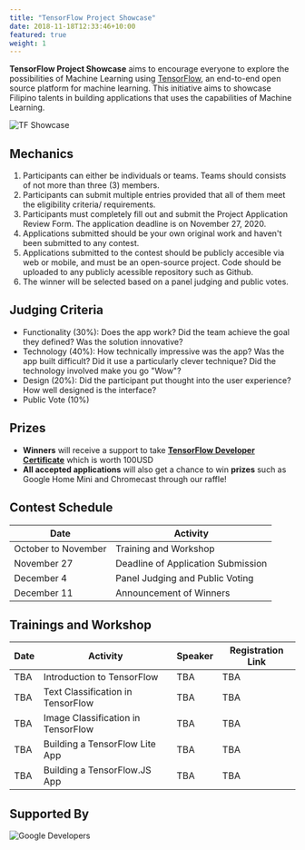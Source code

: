 ```yaml
---
title: "TensorFlow Project Showcase"
date: 2018-11-18T12:33:46+10:00
featured: true
weight: 1
---
```


**TensorFlow Project Showcase** aims to encourage everyone to explore the possibilities of Machine Learning using [TensorFlow](https://www.tensorflow.org/), an end-to-end open source platform for machine learning. This initiative aims to showcase Filipino talents in building applications that uses the capabilities of Machine Learning.

![TF Showcase](https://aipilipinas.org/images/tfshowcase.png)

## Mechanics
1. Participants can either be individuals or teams. Teams should consists of not more than three (3) members.
2. Participants can submit multiple entries provided that all of them meet the eligibility criteria/ requirements.
3. Participants must completely fill out and submit the Project Application Review Form. The application deadline is on November 27, 2020.
4. Applications submitted should be your own original work and haven't been submitted to any contest. 
5. Applications submitted to the contest should be publicly accesible via web or mobile, and must be an open-source project. Code should be uploaded to any publicly acessible repository such as Github.
6. The winner will be selected based on a panel judging and public votes.



## Judging Criteria
- Functionality (30%): Does the app work? Did the team achieve the goal they defined? Was the solution innovative?
- Technology (40%): How technically impressive was the app? Was the app built difficult? Did it use a particularly clever technique? Did the technology involved make you go "Wow"?
- Design (20%): Did the participant put thought into the user experience? How well designed is the interface?
- Public Vote (10%)



## Prizes
- **Winners** will receive a support to take **[TensorFlow Developer Certificate](https://www.tensorflow.org/certificate)** which is worth 100USD
- **All accepted applications** will also get a chance to win **prizes** such as Google Home Mini and Chromecast through our raffle!




## Contest Schedule

Date | Activity
--- | ---
October to November | Training and Workshop
November 27 | Deadline of Application Submission
December 4 | Panel Judging and Public Voting
December 11 | Announcement of Winners



## Trainings and Workshop

Date | Activity | Speaker | Registration Link
--- | --- | --- | ---
TBA | Introduction to TensorFlow | TBA | TBA
TBA | Text Classification in TensorFlow | TBA | TBA
TBA | Image Classification in TensorFlow | TBA | TBA
TBA | Building a TensorFlow Lite App | TBA | TBA
TBA | Building a TensorFlow.JS App | TBA | TBA



## Supported By
![Google Developers](https://aipilipinas.org/images/sponsors/googledevelopers.png)

<!-- 
![Accounting Services](/images/austin-distel-nGc5RT2HmF0-unsplash.jpg)
 -->
<!-- # Objectives 

Financial accounting and financial reporting are often used as synonyms.

1. According to International Financial Reporting Standards: the objective of financial reporting is:
2. To provide financial information that is useful to existing and potential investors, lenders and other creditors in making decisions about providing resources to the reporting entity.
3. According to the European Accounting Association:

## Relevance

Relevance is the capacity of the financial information to influence the decision of its users. The ingredients of relevance are the predictive value and confirmatory value. Materiality is a sub-quality of relevance. 

> The ingredients of relevance are the predictive value and confirmatory value. 

Information is considered material if its omission or misstatement could influence the economic decisions of users taken on the basis of the financial statements.

## Faithful Representation

Faithful representation means that the actual effects of the transactions shall be properly accounted for and reported in the financial statements. The words and numbers must match what really happened in the transaction. The ingredients of faithful representation are completeness, neutrality and free from error.

## Enhancing Qualitative Characteristics

### Verifiability
Verifiability implies consensus between the different knowledgeable and independent users of financial information. Such information must be supported by sufficient evidence to follow the principle of objectivity.

### Comparability
Comparability is the uniform application of accounting methods across entities in the same industry. The principle of consistency is under comparability. Consistency is the uniform application of accounting across points in time within an entity.

### Understandability
Understandability means that accounting reports should be expressed as clearly as possible and should be understood by those to whom the information is relevant.
Timeliness: Timeliness implies that financial information must be presented to the users before a decision is to be made.

---

## Statement of cash flows
The statement of cash flows considers the inputs and outputs in concrete cash within a stated period. The general template of a cash flow statement is as follows: Cash Inflow - Cash Outflow + Opening Balance = Closing Balance

Cash Inflow | Outflow | Opening Balance
--- | --- | ---
*Monday* | `Tuesday` | **Wednesday**
1 | 2 | 3


**Example 1:** in the beginning of September, Ellen started out with $5 in her bank account. During that same month, Ellen borrowed $20 from Tom. At the end of the month, Ellen bought a pair of shoes for $7. Ellen's cash flow statement for the month of September looks like this:

* Cash inflow: $20
* Cash outflow:$7
* Opening balance: $5
* Closing balance: $20 – $7 + $5 = $18

**Example 2:** in the beginning of June, WikiTables, a company that buys and resells tables, sold 2 tables. They'd originally bought the tables for $25 each, and sold them at a price of $50 per table. The first table was paid out in cash however the second one was bought in credit terms. WikiTables' cash flow statement for the month of June looks like this:

> **Important:** the cash flow statement only considers the exchange of actual cash, and ignores what the person in question owes or is owed.

## Statement of financial position (balance sheet)
The balance sheet is the financial statement showing a firm's assets, liabilities and equity (capital) at a set point in time, usually the end of the fiscal year reported on the accompanying income statement. 

- **fixed assets**
    - property
    - building
    - equipment (such as factory machinery)
- **intangible assets**
    - copyrights
    - trademarks
    - patents
        - pending
        - international
- goodwill

Owner's equity, sometimes referred to as net assets, is represented differently depending on the type of business ownership. Business ownership can be in the form of a sole proprietorship, partnership, or a corporation. For a corporation, the owner's equity portion usually shows common stock, and retained earnings (earnings kept in the company). Retained earnings come from the retained earnings statement, prepared prior to the balance sheet. -->